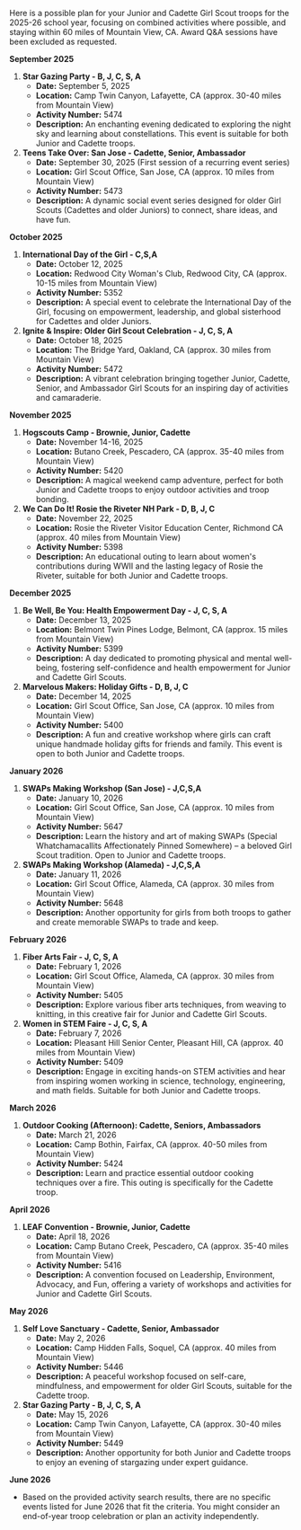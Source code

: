 Here is a possible plan for your Junior and Cadette Girl Scout troops for the 2025-26 school year, focusing on combined activities where possible, and staying within 60 miles of Mountain View, CA. Award Q&A sessions have been excluded as requested.

**September 2025**
1.  **Star Gazing Party - B, J, C, S, A**
    *   **Date:** September 5, 2025
    *   **Location:** Camp Twin Canyon, Lafayette, CA (approx. 30-40 miles from Mountain View)
    *   **Activity Number:** 5474
    *   **Description:** An enchanting evening dedicated to exploring the night sky and learning about constellations. This event is suitable for both Junior and Cadette troops.
2.  **Teens Take Over: San Jose - Cadette, Senior, Ambassador**
    *   **Date:** September 30, 2025 (First session of a recurring event series)
    *   **Location:** Girl Scout Office, San Jose, CA (approx. 10 miles from Mountain View)
    *   **Activity Number:** 5473
    *   **Description:** A dynamic social event series designed for older Girl Scouts (Cadettes and older Juniors) to connect, share ideas, and have fun.

**October 2025**
1.  **International Day of the Girl - C,S,A**
    *   **Date:** October 12, 2025
    *   **Location:** Redwood City Woman's Club, Redwood City, CA (approx. 10-15 miles from Mountain View)
    *   **Activity Number:** 5352
    *   **Description:** A special event to celebrate the International Day of the Girl, focusing on empowerment, leadership, and global sisterhood for Cadettes and older Juniors.
2.  **Ignite & Inspire: Older Girl Scout Celebration - J, C, S, A**
    *   **Date:** October 18, 2025
    *   **Location:** The Bridge Yard, Oakland, CA (approx. 30 miles from Mountain View)
    *   **Activity Number:** 5472
    *   **Description:** A vibrant celebration bringing together Junior, Cadette, Senior, and Ambassador Girl Scouts for an inspiring day of activities and camaraderie.

**November 2025**
1.  **Hogscouts Camp - Brownie, Junior, Cadette**
    *   **Date:** November 14-16, 2025
    *   **Location:** Butano Creek, Pescadero, CA (approx. 35-40 miles from Mountain View)
    *   **Activity Number:** 5420
    *   **Description:** A magical weekend camp adventure, perfect for both Junior and Cadette troops to enjoy outdoor activities and troop bonding.
2.  **We Can Do It! Rosie the Riveter NH Park - D, B, J, C**
    *   **Date:** November 22, 2025
    *   **Location:** Rosie the Riveter Visitor Education Center, Richmond CA (approx. 40 miles from Mountain View)
    *   **Activity Number:** 5398
    *   **Description:** An educational outing to learn about women's contributions during WWII and the lasting legacy of Rosie the Riveter, suitable for both Junior and Cadette troops.

**December 2025**
1.  **Be Well, Be You: Health Empowerment Day - J, C, S, A**
    *   **Date:** December 13, 2025
    *   **Location:** Belmont Twin Pines Lodge, Belmont, CA (approx. 15 miles from Mountain View)
    *   **Activity Number:** 5399
    *   **Description:** A day dedicated to promoting physical and mental well-being, fostering self-confidence and health empowerment for Junior and Cadette Girl Scouts.
2.  **Marvelous Makers: Holiday Gifts - D, B, J, C**
    *   **Date:** December 14, 2025
    *   **Location:** Girl Scout Office, San Jose, CA (approx. 10 miles from Mountain View)
    *   **Activity Number:** 5400
    *   **Description:** A fun and creative workshop where girls can craft unique handmade holiday gifts for friends and family. This event is open to both Junior and Cadette troops.

**January 2026**
1.  **SWAPs Making Workshop (San Jose) - J,C,S,A**
    *   **Date:** January 10, 2026
    *   **Location:** Girl Scout Office, San Jose, CA (approx. 10 miles from Mountain View)
    *   **Activity Number:** 5647
    *   **Description:** Learn the history and art of making SWAPs (Special Whatchamacallits Affectionately Pinned Somewhere) – a beloved Girl Scout tradition. Open to Junior and Cadette troops.
2.  **SWAPs Making Workshop (Alameda) - J,C,S,A**
    *   **Date:** January 11, 2026
    *   **Location:** Girl Scout Office, Alameda, CA (approx. 30 miles from Mountain View)
    *   **Activity Number:** 5648
    *   **Description:** Another opportunity for girls from both troops to gather and create memorable SWAPs to trade and keep.

**February 2026**
1.  **Fiber Arts Fair - J, C, S, A**
    *   **Date:** February 1, 2026
    *   **Location:** Girl Scout Office, Alameda, CA (approx. 30 miles from Mountain View)
    *   **Activity Number:** 5405
    *   **Description:** Explore various fiber arts techniques, from weaving to knitting, in this creative fair for Junior and Cadette Girl Scouts.
2.  **Women in STEM Faire - J, C, S, A**
    *   **Date:** February 7, 2026
    *   **Location:** Pleasant Hill Senior Center, Pleasant Hill, CA (approx. 40 miles from Mountain View)
    *   **Activity Number:** 5409
    *   **Description:** Engage in exciting hands-on STEM activities and hear from inspiring women working in science, technology, engineering, and math fields. Suitable for both Junior and Cadette troops.

**March 2026**
1.  **Outdoor Cooking (Afternoon): Cadette, Seniors, Ambassadors**
    *   **Date:** March 21, 2026
    *   **Location:** Camp Bothin, Fairfax, CA (approx. 40-50 miles from Mountain View)
    *   **Activity Number:** 5424
    *   **Description:** Learn and practice essential outdoor cooking techniques over a fire. This outing is specifically for the Cadette troop.

**April 2026**
1.  **LEAF Convention - Brownie, Junior, Cadette**
    *   **Date:** April 18, 2026
    *   **Location:** Camp Butano Creek, Pescadero, CA (approx. 35-40 miles from Mountain View)
    *   **Activity Number:** 5416
    *   **Description:** A convention focused on Leadership, Environment, Advocacy, and Fun, offering a variety of workshops and activities for Junior and Cadette Girl Scouts.

**May 2026**
1.  **Self Love Sanctuary - Cadette, Senior, Ambassador**
    *   **Date:** May 2, 2026
    *   **Location:** Camp Hidden Falls, Soquel, CA (approx. 40 miles from Mountain View)
    *   **Activity Number:** 5446
    *   **Description:** A peaceful workshop focused on self-care, mindfulness, and empowerment for older Girl Scouts, suitable for the Cadette troop.
2.  **Star Gazing Party - B, J, C, S, A**
    *   **Date:** May 15, 2026
    *   **Location:** Camp Twin Canyon, Lafayette, CA (approx. 30-40 miles from Mountain View)
    *   **Activity Number:** 5449
    *   **Description:** Another opportunity for both Junior and Cadette troops to enjoy an evening of stargazing under expert guidance.

**June 2026**
*   Based on the provided activity search results, there are no specific events listed for June 2026 that fit the criteria. You might consider an end-of-year troop celebration or plan an activity independently.
